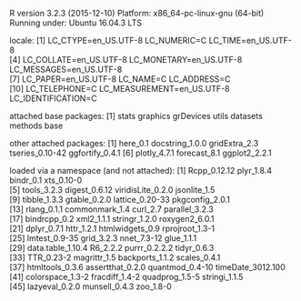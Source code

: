 R version 3.2.3 (2015-12-10)
Platform: x86_64-pc-linux-gnu (64-bit)
Running under: Ubuntu 16.04.3 LTS

locale:
 [1] LC_CTYPE=en_US.UTF-8       LC_NUMERIC=C               LC_TIME=en_US.UTF-8       
 [4] LC_COLLATE=en_US.UTF-8     LC_MONETARY=en_US.UTF-8    LC_MESSAGES=en_US.UTF-8   
 [7] LC_PAPER=en_US.UTF-8       LC_NAME=C                  LC_ADDRESS=C              
[10] LC_TELEPHONE=C             LC_MEASUREMENT=en_US.UTF-8 LC_IDENTIFICATION=C       

attached base packages:
[1] stats     graphics  grDevices utils     datasets  methods   base     

other attached packages:
[1] here_0.1        docstring_1.0.0 gridExtra_2.3   tseries_0.10-42 ggfortify_0.4.1
[6] plotly_4.7.1    forecast_8.1    ggplot2_2.2.1  

loaded via a namespace (and not attached):
 [1] Rcpp_0.12.12      plyr_1.8.4        bindr_0.1         xts_0.10-0       
 [5] tools_3.2.3       digest_0.6.12     viridisLite_0.2.0 jsonlite_1.5     
 [9] tibble_1.3.3      gtable_0.2.0      lattice_0.20-33   pkgconfig_2.0.1  
[13] rlang_0.1.1       commonmark_1.4    curl_2.7          parallel_3.2.3   
[17] bindrcpp_0.2      xml2_1.1.1        stringr_1.2.0     roxygen2_6.0.1   
[21] dplyr_0.7.1       httr_1.2.1        htmlwidgets_0.9   rprojroot_1.3-1  
[25] lmtest_0.9-35     grid_3.2.3        nnet_7.3-12       glue_1.1.1       
[29] data.table_1.10.4 R6_2.2.2          purrr_0.2.2.2     tidyr_0.6.3      
[33] TTR_0.23-2        magrittr_1.5      backports_1.1.2   scales_0.4.1     
[37] htmltools_0.3.6   assertthat_0.2.0  quantmod_0.4-10   timeDate_3012.100
[41] colorspace_1.3-2  fracdiff_1.4-2    quadprog_1.5-5    stringi_1.1.5    
[45] lazyeval_0.2.0    munsell_0.4.3     zoo_1.8-0  